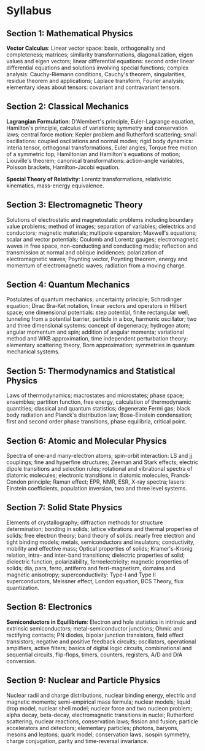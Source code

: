 
# Syllabus

## Section 1: Mathematical Physics
**Vector Calculus**: Linear vector space: basis, orthogonality and completeness; matrices; similarity
transformations, diagonalization, eigen values and eigen vectors; linear differential equations:
second order linear differential equations and solutions involving special functions; complex
analysis: Cauchy-Riemann conditions, Cauchy's theorem, singularities, residue theorem and
applications; Laplace transform, Fourier analysis; elementary ideas about tensors: covariant and
contravariant tensors.

## Section 2: Classical Mechanics
**Lagrangian Formulation**: D'Alembert's principle, Euler-Lagrange equation, Hamilton's principle,
calculus of variations; symmetry and conservation laws; central force motion: Kepler problem and
Rutherford scattering; small oscillations: coupled oscillations and normal modes; rigid body
dynamics: interia tensor, orthogonal transformations, Euler angles, Torque free motion of a
symmetric top; Hamiltonian and Hamilton's equations of motion; Liouville's theorem; canonical
transformations: action-angle variables, Poisson brackets, Hamilton-Jacobi equation.

**Special Theory of Relativity**: Lorentz transformations, relativistic kinematics, mass-energy
equivalence.

## Section 3: Electromagnetic Theory
Solutions of electrostatic and magnetostatic problems including boundary value problems; method
of images; separation of variables; dielectrics and conductors; magnetic materials; multipole
expansion; Maxwell's equations; scalar and vector potentials; Coulomb and Lorentz gauges;
electromagnetic waves in free space, non-conducting and conducting media; reflection and
transmission at normal and oblique incidences; polarization of electromagnetic waves; Poynting
vector, Poynting theorem, energy and momentum of electromagnetic waves; radiation from a
moving charge.

## Section 4: Quantum Mechanics
Postulates of quantum mechanics; uncertainty principle; Schrodinger equation; Dirac Bra-Ket
notation, linear vectors and operators in Hilbert space; one dimensional potentials: step potential,
finite rectangular well, tunneling from a potential barrier, particle in a box, harmonic oscillator;
two and three dimensional systems: concept of degeneracy; hydrogen atom; angular momentum
and spin; addition of angular momenta; variational method and WKB approximation, time
independent perturbation theory; elementary scattering theory, Born approximation; symmetries
in quantum mechanical systems.

## Section 5: Thermodynamics and Statistical Physics
Laws of thermodynamics; macrostates and microstates; phase space; ensembles; partition
function, free energy, calculation of thermodynamic quantities; classical and quantum statistics;
degenerate Fermi gas; black body radiation and Planck's distribution law; Bose-Einstein
condensation; first and second order phase transitions, phase equilibria, critical point.

## Section 6: Atomic and Molecular Physics
Spectra of one-and many-electron atoms; spin-orbit interaction: LS and jj couplings; fine and
hyperfine structures; Zeeman and Stark effects; electric dipole transitions and selection rules;
rotational and vibrational spectra of diatomic molecules; electronic transitions in diatomic
molecules, Franck-Condon principle; Raman effect; EPR, NMR, ESR, X-ray spectra; lasers:
Einstein coefficients, population inversion, two and three level systems.

## Section 7: Solid State Physics
Elements of crystallography; diffraction methods for structure determination; bonding in solids;
lattice vibrations and thermal properties of solids; free electron theory; band theory of solids:
nearly free electron and tight binding models; metals, semiconductors and insulators; conductivity,
mobility and effective mass; Optical properties of solids; Kramer's-Kronig relation, intra- and
inter-band transitions; dielectric properties of solid; dielectric function, polarizability,
ferroelectricity; magnetic properties of solids; dia, para, ferro, antiferro and ferri-magnetism,
domains and magnetic anisotropy; superconductivity: Type-I and Type II superconductors,
Meissner effect, London equation, BCS Theory, flux quantization.

## Section 8: Electronics
**Semiconductors in Equilibrium**: Electron and hole statistics in intrinsic and extrinsic
semiconductors; metal-semiconductor junctions; Ohmic and rectifying contacts; PN diodes,
bipolar junction transistors, field effect transistors; negative and positive feedback circuits;
oscillators, operational amplifiers, active filters; basics of digital logic circuits, combinational and
sequential circuits, flip-flops, timers, counters, registers, A/D and D/A conversion.

## Section 9: Nuclear and Particle Physics
Nuclear radii and charge distributions, nuclear binding energy, electric and magnetic moments;
semi-empirical mass formula; nuclear models; liquid drop model, nuclear shell model; nuclear
force and two nucleon problem; alpha decay, beta-decay, electromagnetic transitions in nuclei;
Rutherford scattering, nuclear reactions, conservation laws; fission and fusion; particle
accelerators and detectors; elementary particles; photons, baryons, mesons and leptons; quark
model; conservation laws, isospin symmetry, charge conjugation, parity and time-reversal
invariance.
